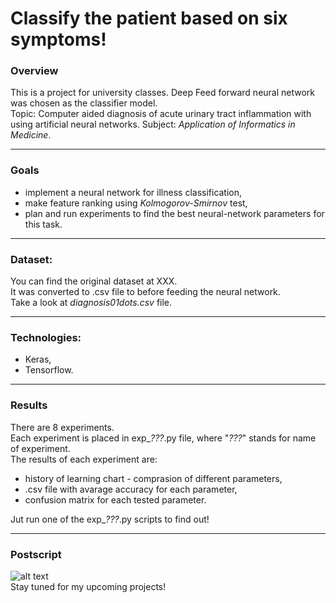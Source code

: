 # Classify the patient based on six symptoms!
### Overview
This is a project for university classes. Deep Feed forward neural network was chosen as the classifier model.  
Topic: Computer aided diagnosis of acute urinary tract inflammation with
using artificial neural networks.
Subject: *Application of Informatics in Medicine*.
___
### Goals
* implement a neural network for illness classification,
* make feature ranking using *Kolmogorov-Smirnov* test,
* plan and run experiments to find the best neural-network parameters for this task.
___
### Dataset:
You can find the original dataset at XXX.  
It was converted to .csv file to before feeding the neural network.  
Take a look at *diagnosis01dots.csv* file.
___
### Technologies:
* Keras,
* Tensorflow.
___
### Results
There are 8 experiments.   
Each experiment is placed in exp_*???*.py file, where "*???*" stands for name of experiment.  
The results of each experiment are:
* history of learning chart - comprasion of different parameters,
* .csv file with avarage accuracy for each parameter,
* confusion matrix for each tested parameter.  

Jut run one of the exp_*???*.py scripts to find out!
___
### Postscript
![alt text](https://media.giphy.com/media/WxJLwDBAXDsW1fqZ3v/giphy.gif)  
Stay tuned for my upcoming projects!

